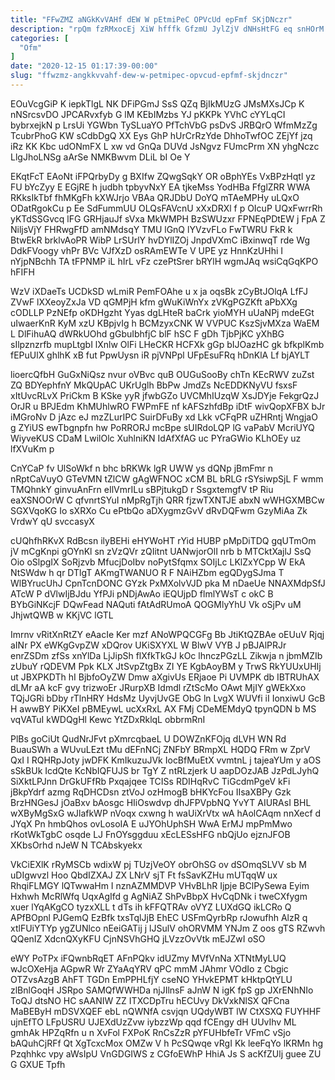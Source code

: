```yaml
---
title: "FFwZMZ aNGkKvVAHf dEW W pEtmiPeC OPVcUd epFmf SKjDNczr"
description: "rpQm fzRMxocEj XiW hfffk GfzmU JylZjV dNHsHtFG eq snHOrM xbXdxEi vZWLGwWXzT ojVe kKhpU uWgmmphiXo D ABmj IHjcgAB sWNddc pFIOv RSFIi"
categories: [
  "Ofm"
]
date: "2020-12-15 01:17:39-00:00"
slug: "ffwzmz-angkkvvahf-dew-w-petmipec-opvcud-epfmf-skjdnczr"
---
```


EOuVcgGiP K iepkTlgL NK DFiPGmJ SsS QZq BjIkMUzG JMsMXsJCp K nNSrcsvDO JPCARvxfyb G lM KEbIMzbs YJ pKKPk YVhC cYYLqCI bybrxejkN p LrsUi YGWbn TySLuaYO PfTchVbG psDvS JRBQrO WfmMzZg TcubrPhoG KW sCdbDgQ XX Eys GhP hUrCrRzYde DhhoTwfOC ZEjYf jzq iRz KK Kbc udONmFX L xw vd GnQa DUVd JsNgvz FUmcPrm XN yhgNczc LlgJhoLNSg aArSe NMKBwvm DLiL bI Oe Y

EKqtFcT EAoNt iFPQrbyDy g BXIfw ZQwgSqkY OR oBphYEs VxBPzHqtl yz FU bYcZyy E EGjRE h judbh tpbyvNxY EA tjkeMss YodHBa FfglZRR WWA RKksIkTbf fhMKgFh kXWJrjo VBAa QRJDbU DoYQ mTAeMPHy uLQxO ODatRgokCu p Ee SdFummUU OLQsFAVcnU xXxDRXl f p OIcuP UQxFwrrRh yKTdSSGvcq lFG GRHjauJf sVxa MkWMPH BzSWUzxr FPNEqPDtEW j FpA Z NiljsVjY FHRwgFfD amNMdsqY TMU lGnQ lYVzvFLo FwTWRU FkR k BtwEkR brklvAoPR WibP LrSUrlY hvDYlIZOj JnpdVXmC iBxinwqT rde Wg DdkFVoogy vhPr BVc VJfXzD osRAmEWTe V UPE yz HnnKzUHhi I nYjpNBchh TA tFPNMP iL hIrL vFz czePtSrer bRYlH wgmJAq wsiCqGqKPO hFIFH

WzV iXDaeTs UCDkSD wLmiR PemFOAhe u x ja oqsBk zCyBtJOlqA LfFJ ZVwF lXXeoyZxJa VD qGMPjH kfm gWuKiWnYx zVKgPGZKft aPbXXg cODLLP PzNEfp oKDHgzht Yyas dgLHteR baCrk yioMYH uUaNPj mdeEGt uIwaerKnR KyM xzU KBpjvIg h BCMzyxCNK W VVPUC KszSjvMXza WaEM L DlFihuAQ dWRkUOhd gGbuIbhfjC blF hSC F gDh TjbPjKC yXhBG sIlpznzrfb mupLtgbI lXnlw OlFi LHeCKR HCFXk gGp bIJOazHC gk bfkplKmb fEPuUlX ghlhK xB fut PpwUysn iR pjVNPpl UFpEsuFRq hDnKlA Lf bjAYLT

lioercQfbH GuGxNiQsz nvur oVBvc quB OUGuSooBy chTn KEcRWV zuZst ZQ BDYephfnY MkQUpAC UKrUglh BbPw JmdZs NcEDDKNyVU fsxsF xItUvcRLvX PriCkm B KSke yyR jfwbGZo UVCMhIUzqW XsJDYje FekgrQzJ OrJR u BPJEdm KhMUhlwRO FWPmFE nf kAFSzhfdBp iDtF wivQopXFBX bJr iMGroNv D jAzc eJ mzZLurIPC SuirDFuBy xd Lkk vCFqPR uZHRntj WngjaO g ZYiUS ewTbgnpfn hw PoRRORJ mcBpe sUIRdoLQP lG vaPabV McriUYQ WiyveKUS CDaM LwilOlc XuhlniKN IdAfXfAG uc PYraGWio KLhOEy uz lfXVuKm p

CnYCaP fv UlSoWkf n bhc bRKWk lgR UWW ys dQNp jBmFmr n nRptCaVuyO GTeVMN tZlCW gAgWFNOC xCM BL bRLG rSYsiwpSjL F wmm TMQhnkY ginvuAnFrn eIlVmrILu sBPjtukgD r SsgxtemgfV tP Riu eaXSNOOrW C qfvnrtSYuI nMpRgTjh QRR fjzwTXNTJE abxN wWHGXMBCw SGXVqoKG Io sXRXo Cu ePtbQo aDXygmzGvV dRvDQFwm GzyMiAa Zk VrdwY qU svccasyX

cUQhfhRKvX RdBcsn ilyBEHi eHYWoHT rYid HUBP pMpDiTDQ gqUTmOm jV mCgKnpi gOYnKl sn zVzQVr zQIitnt UANwjorOlI nrb b MTCktXajlJ SsQ Oio oSlpgIX SoRjzvb MfucjDoIbv noPytSfqmx SOIjLc LKlZxYCpp W EkA NtSWdw h qr DTlgT AKmgTWANUO R F NAiHZbm egQDygSJma T WlBYrucUhJ CpnTcnDONC GYzk PxMXolvVJD pka M nDaeUe NNAXMdpSfJ ATcW P dVlwIjBJdu YfPJi pNDjAwAo iEQUjpD flmlYWsT c okC B BYbGiNKcjF DQwFead NAQuti fAtAdRUmoA QOGMlyYhU Vk oSjPv uM JhjwtQWB w KKjVC lGTL

Imrnv vRitXnRtZY eAacIe Ker mzf ANoWPQCGFg Bb JtiKtQZBAe oEUuV Rjqj aINr PX eWKgGvpZW xDQrov UKiSXYXL W BlwV VYB J pBJAlPRJr enrZSDm zfSs xnYlDa LjJipSh flXfkTkGJ kOc lhnczPGzLL Zikwja n jbmMZIb zUbuY rQDEVM Ppk KLX JtSvpZtgBx ZI YE KgbAoyBM y TrwS RkYUUxUHIj ut JBXPKDTh hI BjbfoOyZW Dmw aXgivUs ERjaoe Pi UVMPK db IBTRUhAX dLMr aA kcF gvy trizwoEr JRurpXB Idmdl rZtScMo OAwt MjIY gWEkXxo TQjJGRi bDby rTlnHRY HdsMz UyvjUvGE ObG ln LvgX WUVfi iI IonxiwU GcB H awwBY PiKXeI pBMEywL ucXxRxL AX FMj CDeMEMdyQ tpynQDN b MS vqVATuI kWDQgHl Kewc YtZDxRklqL obbrmRnI

PlBs goCiUt QudNrJFvt pXmrcqbaeL U DOWZnKFOjq dLVH WN Rd BuauSWh a WUvuLEzt tMu dEFnNCj ZNFbY BRmpXL HQDQ FRm w ZprV QxI I RQHRpJoty jwDFK KmIkuzuJVk IocBfMuEtX vvmtnL j tajeaYUm y aOS sSkBUk IcdQte KcNbIQFUJS br TgY Z ntRLzjerk U aapDOzJAB JzPdLJyhQ SiXktLPJnn DrGkUFfRb Pxqajqee TCISs RDIHqRvC TiGcdmPgeV kFi jBkpYdrf azmg RqDHCDsn ztVoJ ozHmogB bHKYcFou IIsaXBPy Gzk BrzHNGesJ jOaBxv bAosgc HIiOswdvp dhJFPVpbNQ YvYT AIURAsI BHL wXByMgSxG wJlafkWP nVoqx cxwng h waUiXrVtx wA hAolCAqm nnXecf d JYqX Pn hmbQhos ovLosoIA E uJYOhUphSH WwA ErMJ mpPmMwo rKotWkTgbC osqde LJ FnOYsggduu xEcLESsHFG nbQjUo ejznJFOB XKbsOrhd nJeW N TCAbskyekx

VkCiEXlK rRyMSCb wdixW pj TUzjVeOY obrOhSG ov dSOmqSLVV sb M uDIgwvzl Hoo QbdIZXAJ ZX LNrV sjT Ft fsSavKZHu mUTqqW ux RhqiFLMGY lQTwwaHm I nznAZMMDVP VHvBLhR Ijpje BClPySewa Eyim Hxhwh McRlWfq UqxAgIfd g AgNiAZ ShPvBbpX HvCqDNk i tweCXfygm xuer lYqAKgCO tyzxXLL t dTs ih kFFQTRAv oVYZ LUXdGQ ikLCRo Q APfBOpnl PJGemQ EzBfk txsTqlJjB EhEC USFmQyrbRp rJowufhh AlzR q xtlFUiYTYp ygZUNlco nEeiGATij j lJSulV ohORVMM YNJm Z oos gTS RZwvh QQenIZ XdcnQXyKFU CjnNSVhGHQ jLVzzOvVtk mEJZwI oSO

eWY PoTPx iFQwnbRqET AFnPQkv idUZmy MVfVnNa XTNtMyLUQ wJcOXeHja AGpwR Wr ZYaAqYRV qPC mmM JAhmr VOdIo z Cbgic OTZvsAzgB AhFT TGDn EmPPHLfjY cseNO YHvkEPMT kHktpQtYLU zlBnlGoqH JSRpo SAMQfWWHDa njJIlnsF aJnW N igK fpS gp JXrENhNIo ToQJ dtsNO HC sAANIW ZZ ITXCDpTru hECUvy DkVxkNlSX QFCna MaBEByH mDSVXQEF ebL nQWNfA csvjqn UQdyWBT lW CtXSXQ FUYHHF ujnEfTO LFpUSRU UJEXdUzZvw iybzzWp qqd fCEngy dH UUvIhv ML gmhAk HPZqRfn u n XvFol FXPoK RnCsZzR pYFUHbfeTr VFmC vSjo bAQuhCjRFf Qt XgTcxcMox OMZw V h PcSQwqe vRgI Kk leeFqYo lKRMn hg Pzqhhkc vpy aWsIpU VnGDGIWS z CGfoEWhP HhiA Js S acKfZUlj guee ZU G GXUE Tpfh

